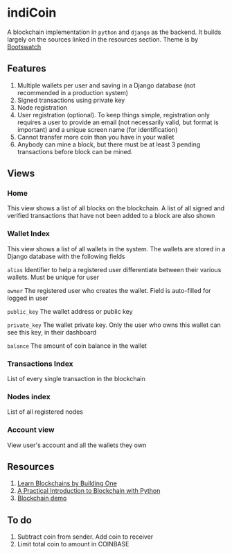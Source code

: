 # indiCoin

A blockchain implementation in `python` and `django` as the backend. It builds largely on the sources linked in the resources section. Theme is by [Bootswatch](https://bootswatch.com/superhero/)



## Features

1. Multiple wallets per user and saving in a Django database (not recommended in a production system)
1. Signed transactions using private key
1. Node registration
1. User registration (optional). To keep things simple, registration only requires a user to provide an email (not necessarily valid, but format is important) and a unique screen name (for identification)
1. Cannot transfer more coin than you have in your wallet
1. Anybody can mine a block, but there must be at least 3 pending transactions before block can be mined.

## Views

### Home

This view shows a list of all blocks on the blockchain. A list of all signed and verified transactions that have not been added to a block are also shown

### Wallet Index

This view shows a list of all wallets in the system. The wallets are stored in a Django database with the following fields

`alias` Identifier to help a registered user differentiate between their various wallets. Must be unique for user

`owner` The registered user who creates the wallet. Field is auto-filled for logged in user

`public_key` The wallet address or public key

`private_key` The wallet private key. Only the user who owns this wallet can see this key, in their dashboard

`balance` The amount of coin balance in the wallet

### Transactions Index

List of every single transaction in the blockchain

### Nodes index

List of all registered nodes

### Account view

View user's account and all the wallets they own

## Resources

1. [Learn Blockchains by Building One](https://hackernoon.com/learn-blockchains-by-building-one-117428612f46)
1. [A Practical Introduction to Blockchain with Python](http://adilmoujahid.com/posts/2018/03/intro-blockchain-bitcoin-python/)
1. [Blockchain demo](https://anders.com/blockchain/)

## To do

1. Subtract coin from sender. Add coin to receiver
1. Limit total coin to amount in COINBASE
